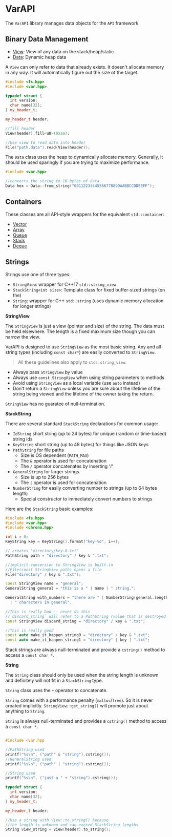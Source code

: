 # VarAPI

The `VarAPI` library manages data objects for the `API` framework.

## Binary Data Management

- [View](include/var/View.hpp): View of any data on the stack/heap/static
- [Data](include/var/Data.hpp): Dynamic heap data

A `View` can only refer to data that already exists. It doesn't allocate memory in any way. It will automatically figure out the size of the target.

```c++
#include <fs.hpp>
#include <var.hpp>

typedef struct {
  int version;
  char name[32];
} my_header_t;

my_header_t header;

//fill header
View(header).fill<u8>(0xaa);

//Use view to read data into header
File("path.data").read(View(header));
```

The `Data` class uses the heap to dynamically allocate memory. Generally, it should be used sparingly if you are trying to maximize performance.

```c++
#include <var.hpp>

//converts the string to 16 bytes of data
Data hex = Data::from_string("00112233445566778899AABBCCDDEEFF");
```

## Containers

These classes are all API-style wrappers for the equivalent `std::container`:

- [Vector](include/var/Vector.hpp)
- [Array](include/var/Array.hpp)
- [Queue](include/var/Queue.hpp)
- [Stack](include/var/Stack.hpp)
- [Deque](include/var/Deque.hpp)


## Strings

Strings use one of three types:

- `StringView`: wrapper for C++17 `std::string_view`
- `StackString<int size>`: Template class for fixed buffer-sized strings (on the)
- `String`: wrapper for C++ `std::string` (uses dynamic memory allocation for longer strings)

**StringView**

The `StringView` is just a view (pointer and size) of the string. The data must be held elsewhere. The length is a fixed maximum size though you can narrow the view.

VarAPI is designed to use `StringView` as the most basic string. Any and all string types (including `const char*`) are easily converted to `StringView`.

> All these guidelines also apply to `std::string_view`.

- Always pass `StringView` by value
- Always use `const StringView` when using string parameters to methods
- Avoid using `StringView` as a local variable (use `auto` instead)
- Don't return a `StringView` unless you are sure about the lifetime of the string being viewed and the lifetime of the owner taking the return.

`StringView` has no guaratee of null-termination.

**StackString**

There are several standard `StackString` declarations for common usage:

- `IdString` short string (up to 24 bytes) for unique (random or time-based) string ids
- `KeyString` short string (up to 48 bytes) for things like JSON keys
- `PathString` for file paths
  - Size is OS dependent (`PATH_MAX`)
  - The `&` operator is used for concatenation
  - The `/` operator concatenates by inserting '/'
- `GeneralString` for larger strings
  - Size is up to 256 bytes
  - The `|` operator is used for concatenation
- `NumberString` for easily converting number to strings (up to 64 bytes length)
  - Special constructor to immediately convert numbers to strings

Here are the `StackString` basic examples:

```c++
#include <fs.hpp>
#include <var.hpp>
#include <chrono.hpp>

int i = 0;
KeyString key = KeyString().format("key-%d", i++);

// creates "directory/key-0.txt"
PathString path = "directory" / key & ".txt";

//implicit conversion to StringView is built-in
//File(const StringView path) opens a file
File("directory" / key & ".txt");

const StringView name = "general";
GeneralString general = "this is a " | name | " string.";

GeneralString with_numbers = "there are " | NumberString(general.length())
  | " characters in general".

//This is really bad -- never do this
//`discard_string` will refer to a PathString rvalue that is destroyed
const StringView discard_string = "directory" / key & ".txt";

//This is really good
const auto make_it_happen_string0 = "directory" / key & ".txt";
const auto make_it_happen_string1 = "directory" | key | ".txt";
```

Stack strings are always null-terminated and provide a `cstring()` method to access a `const char *`.

**String**

The `String` class should only be used when the string length is unknown and definitely will not fit in a `StackString` type.

`String` class uses the `+` operator to concatenate.

`String` comes with a performance penalty (`malloc`/`free`). So it is never created implicitly. `StringView::get_string()` will promote just about anything to `String`.

`String` is always null-terminated and provides a `cstring()` method to access a `const char *`.

```c++

#include <var.hpp

//PathString used
printf("%s\n", ("path" & "string").cstring());
//GeneralString used
printf("%s\n", ("path" | "string").cstring());

//String used
printf("%s\n", ("just a " + "string").cstring());

typedef struct {
  int version;
  char name[32];
} my_header_t;

my_header_t header;

//Use a string with View::to_string() because
//the length is unknown and can exceed StackString lengths
String view_string = View(header).to_string();
```